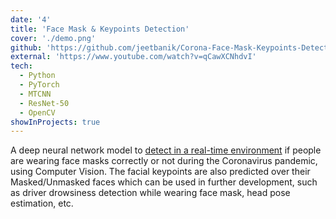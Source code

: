 ```yaml
---
date: '4'
title: 'Face Mask & Keypoints Detection'
cover: './demo.png'
github: 'https://github.com/jeetbanik/Corona-Face-Mask-Keypoints-Detection'
external: 'https://www.youtube.com/watch?v=qCawXCNhdvI'
tech:
  - Python
  - PyTorch
  - MTCNN
  - ResNet-50
  - OpenCV
showInProjects: true
---
```


A deep neural network model to [detect in a real-time environment](https://www.youtube.com/watch?v=qCawXCNhdvI) if people are wearing face masks correctly or not during the Coronavirus pandemic, using Computer Vision. The facial keypoints are also predicted over their Masked/Unmasked faces which can be used in further development, such as driver drowsiness detection while wearing face mask, head pose estimation, etc.